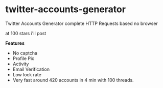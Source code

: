 # twitter-accounts-generator
Twitter Accounts Generator complete HTTP Requests based no browser

at 100 stars i'll post

**Features**
- No captcha
- Profile Pic
- Activity
- Email Verification
- Low lock rate
- Very fast around 420 accounts in 4 min with 100 threads.
